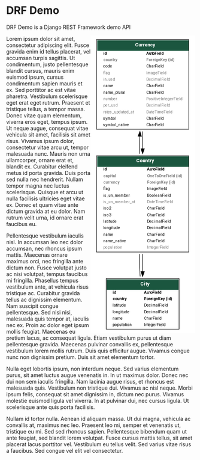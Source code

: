 # DRF Demo

DRF Demo is a Django REST Framework demo API

<img align="right" src="./documentation/images/drf-demo-schema.png" alt="screenshot runserver in browser">

Lorem ipsum dolor sit amet, consectetur adipiscing elit. Fusce gravida enim id tellus placerat, vel accumsan turpis sagittis. Ut condimentum, justo pellentesque blandit cursus, mauris enim euismod ipsum, cursus condimentum sapien mauris et ex. Sed porttitor ac est vitae pharetra. Vestibulum scelerisque eget erat eget rutrum. Praesent et tristique tellus, a tempor massa. Donec vitae quam elementum, viverra eros eget, tempus ipsum. Ut neque augue, consequat vitae vehicula sit amet, facilisis sit amet risus. Vivamus ipsum dolor, consectetur vitae arcu ut, tempor malesuada nunc. Mauris non urna ullamcorper, ornare erat et, blandit ex. Curabitur eleifend metus id porta gravida. Duis porta sed nulla nec hendrerit. Nullam tempor magna nec luctus scelerisque. Quisque et arcu ut nulla facilisis ultricies eget vitae ex. Donec et quam vitae ante dictum gravida at eu dolor. Nam rutrum velit urna, id ornare erat faucibus eu.

Pellentesque vestibulum iaculis nisl. In accumsan leo nec dolor accumsan, nec rhoncus ipsum mattis. Maecenas ornare maximus orci, nec fringilla ante dictum non. Fusce volutpat justo ac nisi volutpat, tempus faucibus mi fringilla. Phasellus tempus vestibulum ante, at vehicula risus tristique ac. Curabitur gravida tellus ac dignissim elementum. Nam suscipit congue pellentesque. Sed nisi nisi, malesuada quis tempor at, iaculis nec ex. Proin ac dolor eget ipsum mollis feugiat. Maecenas eu pretium lacus, ac consequat ligula. Etiam vestibulum purus ut diam pellentesque gravida. Maecenas pulvinar convallis ex, pellentesque vestibulum lorem mollis rutrum. Duis quis efficitur augue. Vivamus congue nunc non dignissim pretium. Duis sit amet elementum tortor.

Nulla eget lobortis ipsum, non interdum neque. Sed varius elementum purus, sit amet luctus augue venenatis in. In ut maximus dolor. Donec nec dui non sem iaculis fringilla. Nam lacinia augue risus, et rhoncus est malesuada quis. Vestibulum non tristique dui. Vivamus ac nisl neque. Morbi ipsum felis, consequat sit amet dignissim in, dictum nec purus. Vivamus molestie euismod ligula vel viverra. In at pulvinar dui, nec cursus ligula. Ut scelerisque ante quis porta facilisis.

Nullam id tortor nulla. Aenean id aliquam massa. Ut dui magna, vehicula ac convallis at, maximus nec leo. Praesent leo mi, semper et venenatis ut, tristique eu mi. Sed sed rhoncus sapien. Pellentesque bibendum quam ut ante feugiat, sed blandit lorem volutpat. Fusce cursus mattis tellus, sit amet placerat lacus porttitor vel. Vestibulum eu tellus velit. Sed varius vitae risus a faucibus. Sed congue vel elit vel consectetur.

